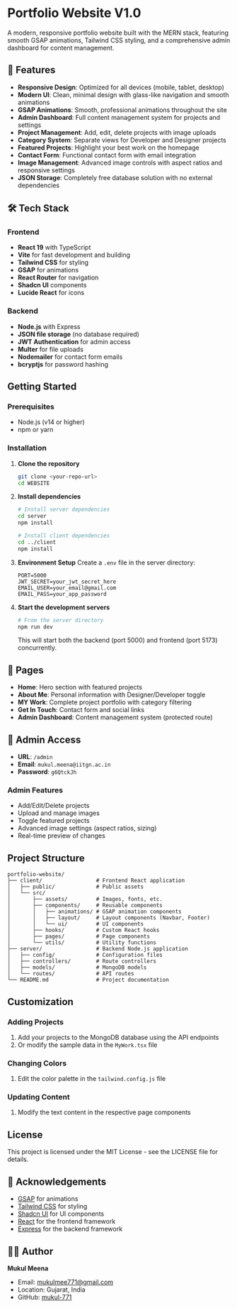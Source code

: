 # Portfolio Website V1.0

A modern, responsive portfolio website built with the MERN stack, featuring smooth GSAP animations, Tailwind CSS styling, and a comprehensive admin dashboard for content management.

## 🚀 Features

- **Responsive Design**: Optimized for all devices (mobile, tablet, desktop)
- **Modern UI**: Clean, minimal design with glass-like navigation and smooth animations
- **GSAP Animations**: Smooth, professional animations throughout the site
- **Admin Dashboard**: Full content management system for projects and settings
- **Project Management**: Add, edit, delete projects with image uploads
- **Category System**: Separate views for Developer and Designer projects
- **Featured Projects**: Highlight your best work on the homepage
- **Contact Form**: Functional contact form with email integration
- **Image Management**: Advanced image controls with aspect ratios and responsive settings
- **JSON Storage**: Completely free database solution with no external dependencies

## 🛠️ Tech Stack

### Frontend
- **React 19** with TypeScript
- **Vite** for fast development and building
- **Tailwind CSS** for styling
- **GSAP** for animations
- **React Router** for navigation
- **Shadcn UI** components
- **Lucide React** for icons

### Backend
- **Node.js** with Express
- **JSON file storage** (no database required)
- **JWT Authentication** for admin access
- **Multer** for file uploads
- **Nodemailer** for contact form emails
- **bcryptjs** for password hashing

## Getting Started

### Prerequisites
- Node.js (v14 or higher)
- npm or yarn

### Installation

1. **Clone the repository**
   ```bash
   git clone <your-repo-url>
   cd WEBSITE
   ```

2. **Install dependencies**
   ```bash
   # Install server dependencies
   cd server
   npm install

   # Install client dependencies
   cd ../client
   npm install
   ```

3. **Environment Setup**
   Create a `.env` file in the server directory:
   ```env
   PORT=5000
   JWT_SECRET=your_jwt_secret_here
   EMAIL_USER=your_email@gmail.com
   EMAIL_PASS=your_app_password
   ```

4. **Start the development servers**
   ```bash
   # From the server directory
   npm run dev
   ```
   This will start both the backend (port 5000) and frontend (port 5173) concurrently.

## 📱 Pages

- **Home**: Hero section with featured projects
- **About Me**: Personal information with Designer/Developer toggle
- **MY Work**: Complete project portfolio with category filtering
- **Get In Touch**: Contact form and social links
- **Admin Dashboard**: Content management system (protected route)

## 🔐 Admin Access

- **URL**: `/admin`
- **Email**: `mukul.meena@iitgn.ac.in`
- **Password**: `g6QtckJh`

### Admin Features
- Add/Edit/Delete projects
- Upload and manage images
- Toggle featured projects
- Advanced image settings (aspect ratios, sizing)
- Real-time preview of changes

## Project Structure

```
portfolio-website/
├── client/                 # Frontend React application
│   ├── public/             # Public assets
│   └── src/
│       ├── assets/         # Images, fonts, etc.
│       ├── components/     # Reusable components
│       │   ├── animations/ # GSAP animation components
│       │   ├── layout/     # Layout components (Navbar, Footer)
│       │   └── ui/         # UI components
│       ├── hooks/          # Custom React hooks
│       ├── pages/          # Page components
│       └── utils/          # Utility functions
├── server/                 # Backend Node.js application
│   ├── config/             # Configuration files
│   ├── controllers/        # Route controllers
│   ├── models/             # MongoDB models
│   └── routes/             # API routes
└── README.md               # Project documentation
```

## Customization

### Adding Projects
1. Add your projects to the MongoDB database using the API endpoints
2. Or modify the sample data in the `MyWork.tsx` file

### Changing Colors
1. Edit the color palette in the `tailwind.config.js` file

### Updating Content
1. Modify the text content in the respective page components

## License
This project is licensed under the MIT License - see the LICENSE file for details.

## 🙏 Acknowledgements
- [GSAP](https://greensock.com/gsap/) for animations
- [Tailwind CSS](https://tailwindcss.com/) for styling
- [Shadcn UI](https://ui.shadcn.com/) for UI components
- [React](https://reactjs.org/) for the frontend framework
- [Express](https://expressjs.com/) for the backend framework

## 👨‍💻 Author

**Mukul Meena**
- Email: mukulmee771@gmail.com
- Location: Gujarat, India
- GitHub: [mukul-771](https://github.com/mukul-771)
